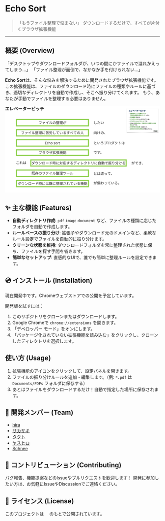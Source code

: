 # Echo Sort

> 「もうファイル整理で悩まない」
> ダウンロードするだけで、すべてが片付くブラウザ拡張機能

---

## 概要 (Overview)

「デスクトップやダウンロードフォルダが、いつの間にかファイルで溢れかえってしまう…」
「ファイル整理が面倒で、なかなか手を付けられない…」

**Echo Sort**は、そんな悩みを解決するために開発されたブラウザ拡張機能です。
この拡張機能は、ファイルのダウンロード時にファイルの種類やルールに基づき、適切なディレクトリを自動で作成し、そこへ振り分けてくれます。
もう、あなたが手動でファイルを整理する必要はありません。

![エレベーターピッチ](readme_images/elevator_pitch.png)


## ✨ 主な機能 (Features)

* **自動ディレクトリ作成**: `pdf` `image` `document` など、ファイルの種類に応じたフォルダを自動で作成します。
* **ルールベースの振り分け**: 拡張子やダウンロード元のドメインなど、柔軟なルール設定でファイルを自動的に振り分けます。
* **クリーンな状態を維持**: ダウンロードフォルダを常に整理された状態に保ち、ファイルを探す手間を省きます。
* **簡単なセットアップ**: 直感的なUIで、誰でも簡単に整理ルールを設定できます。

## 💿 インストール (Installation)

現在開発中です。Chromeウェブストアでの公開を予定しています。

開発版を試すには：
1.  このリポジトリをクローンまたはダウンロードします。
2.  Google Chromeで `chrome://extensions` を開きます。
3.  「デベロッパー モード」をオンにします。
4.  「パッケージ化されていない拡張機能を読み込む」をクリックし、クローンしたディレクトリを選択します。

## 使い方 (Usage)

1.  拡張機能のアイコンをクリックして、設定パネルを開きます。
2.  ファイルの振り分けルールを追加・編集します。（例: `*.pdf` は `Documents/PDFs` フォルダに保存する）
3.  あとはファイルをダウンロードするだけ！自動で指定した場所に保存されます。

## 👥 開発メンバー (Team)

* [hira](https://github.com/hr-git61)
* [サカザキ](https://github.com/vaportrail0517)
* [タクト](https://github.com/takuto-s)
* [ヤスヒロ](https://github.com/yasuhiroyagyu)
* [Schnee](https://github.com/schnyy)


## 🤝 コントリビューション (Contributing)

バグ報告、機能提案などのIssueやプルリクエストを歓迎します！
開発に参加したい方は、お気軽にIssueやDiscussionでご連絡ください。

## 📜 ライセンス (License)

このプロジェクトは 　のもとで公開されています。
